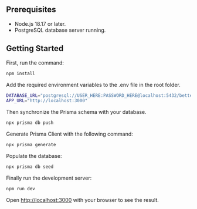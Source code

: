 ## Prerequisites

- Node.js 18.17 or later.
- PostgreSQL database server running.

## Getting Started

First, run the command:

```bash
npm install
```
Add the required environment variables to the .env file in the root folder.
```bash
DATABASE_URL="postgresql://USER_HERE:PASSWORD_HERE@localhost:5432/bettereads"
APP_URL="http://localhost:3000"
```

Then synchronize the Prisma schema with your database.
```bash
npx prisma db push
```
Generate Prisma Client with the following command:
```bash
npx prisma generate
```
Populate the database:
```bash
npx prisma db seed
```
Finally run the development server:
```bash
npm run dev
```

Open [http://localhost:3000](http://localhost:3000) with your browser to see the result.

